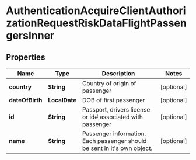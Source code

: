 

# AuthenticationAcquireClientAuthorizationRequestRiskDataFlightPassengersInner


## Properties

| Name | Type | Description | Notes |
|------------ | ------------- | ------------- | -------------|
|**country** | **String** | Country of origin of passenger |  [optional] |
|**dateOfBirth** | **LocalDate** | DOB of first passenger |  [optional] |
|**id** | **String** | Passport, drivers license or id# associated with passenger |  [optional] |
|**name** | **String** | Passenger information. Each passenger should be sent in it&#39;s own object. |  [optional] |



